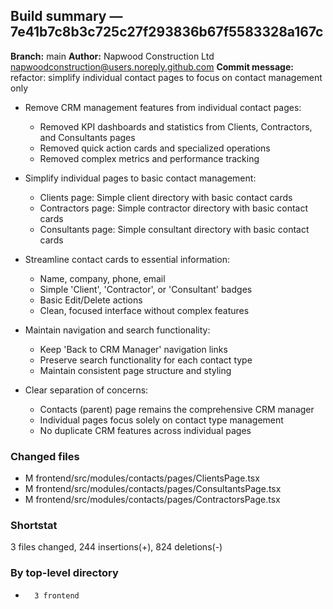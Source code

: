 ## Build summary — 7e41b7c8b3c725c27f293836b67f5583328a167c

**Branch:** main **Author:** Napwood Construction Ltd <napwoodconstruction@users.noreply.github.com>
**Commit message:** refactor: simplify individual contact pages to focus on contact management only

- Remove CRM management features from individual contact pages:
  - Removed KPI dashboards and statistics from Clients, Contractors, and Consultants pages
  - Removed quick action cards and specialized operations
  - Removed complex metrics and performance tracking

- Simplify individual pages to basic contact management:
  - Clients page: Simple client directory with basic contact cards
  - Contractors page: Simple contractor directory with basic contact cards
  - Consultants page: Simple consultant directory with basic contact cards

- Streamline contact cards to essential information:
  - Name, company, phone, email
  - Simple 'Client', 'Contractor', or 'Consultant' badges
  - Basic Edit/Delete actions
  - Clean, focused interface without complex features

- Maintain navigation and search functionality:
  - Keep 'Back to CRM Manager' navigation links
  - Preserve search functionality for each contact type
  - Maintain consistent page structure and styling

- Clear separation of concerns:
  - Contacts (parent) page remains the comprehensive CRM manager
  - Individual pages focus solely on contact type management
  - No duplicate CRM features across individual pages

### Changed files

- M frontend/src/modules/contacts/pages/ClientsPage.tsx
- M frontend/src/modules/contacts/pages/ConsultantsPage.tsx
- M frontend/src/modules/contacts/pages/ContractorsPage.tsx

### Shortstat

3 files changed, 244 insertions(+), 824 deletions(-)

### By top-level directory

-       3 frontend
